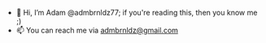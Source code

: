 - 👋 Hi, I’m Adam @admbrnldz77; if you're reading this, then you know me ;)
- 📫 You can reach me via admbrnldz@gmail.com

<!---
admbrnldz77/admbrnldz77 is a ✨ special ✨ repository because its `README.md` (this file) appears on your GitHub profile.
You can click the Preview link to take a look at your changes.
--->
